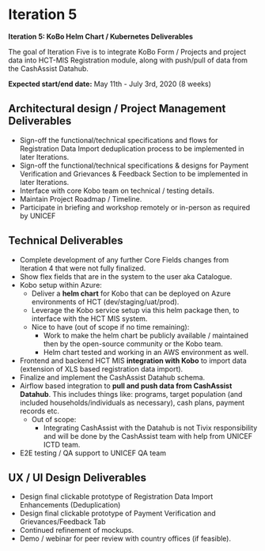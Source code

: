 # Iteration 5

**Iteration 5: KoBo Helm Chart / Kubernetes Deliverables**

The goal of Iteration Five is to integrate KoBo Form / Projects and project data into HCT-MIS Registration module, along with push/pull of data from the CashAssist Datahub.

**Expected start/end date:** May 11th - July 3rd, 2020 \(8 weeks\)

## **Architectural design / Project Management Deliverables**

* Sign-off the functional/technical specifications and flows for Registration Data Import deduplication process to be implemented in later Iterations.
* Sign-off the functional/technical specifications & designs for Payment Verification and Grievances & Feedback Section to be implemented in later Iterations.
* Interface with core Kobo team on technical / testing details.
* Maintain Project Roadmap / Timeline.
* Participate in briefing and workshop remotely or in-person as required by UNICEF

## **Technical Deliverables**

* Complete development of any further Core Fields changes from Iteration 4 that were not fully finalized.
* Show flex fields that are in the system to the user aka Catalogue.
* Kobo setup within Azure:
  * Deliver a **helm chart** for Kobo that can be deployed on Azure environments of HCT \(dev/staging/uat/prod\).
  * Leverage the Kobo service setup via this helm package then, to interface with the HCT MIS system.
  * Nice to have \(out of scope if no time remaining\):
    * Work to make the helm chart be publicly available / maintained then by the open-source community or the Kobo team.
    * Helm chart tested and working in an AWS environment as well.
* Frontend and backend HCT MIS **integration with Kobo** to import data \(extension of XLS based registration data import\).
* Finalize and implement the CashAssist Datahub schema.
* Airflow based integration to **pull and push data from CashAssist Datahub**. This includes things like: programs, target population \(and included households/individuals as necessary\), cash plans, payment records etc.
  * Out of scope: 
    * Integrating CashAssist with the Datahub is not Tivix responsibility and will be done by the CashAssist team with help from UNICEF ICTD team.
* E2E testing / QA support to UNICEF QA team

## **UX / UI Design Deliverables**

* Design final clickable prototype of Registration Data Import Enhancements \(Deduplication\)
* Design final clickable prototype of Payment Verification and Grievances/Feedback Tab
* Continued refinement of mockups.
* Demo / webinar for peer review with country offices \(if feasible\).





